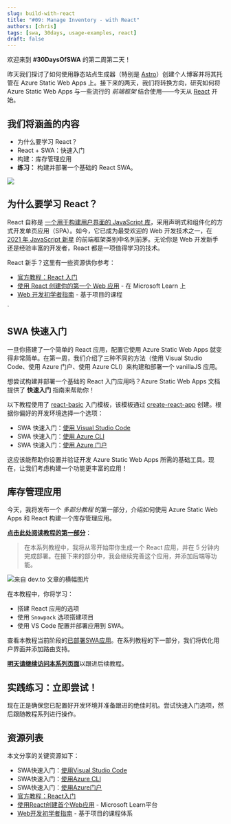 ```yaml
---
slug: build-with-react
title: "#09: Manage Inventory - with React"
authors: [chris]
tags: [swa, 30days, usage-examples, react]
draft: false
---
```


欢迎来到 **#30DaysOfSWA** 的第二周第二天！

昨天我们探讨了如何使用静态站点生成器（特别是 [Astro](https://astro.build)）创建个人博客并将其托管在 Azure Static Web Apps 上。接下来的两天，我们将转换方向，研究如何将 Azure Static Web Apps 与一些流行的 _前端框架_ 结合使用——今天从 [React](https://reactjs.org) 开始。

## 我们将涵盖的内容

* 为什么要学习 React？
 * React + SWA：快速入门
 * 构建：库存管理应用
 * **练习：** 构建并部署一个基础的 React SWA。

![](../static/img/series/09-banner.png)

## 为什么要学习 React？

React 自称是 [一个用于构建用户界面的 JavaScript 库](https://reactjs.org/)，采用声明式和组件化的方式开发单页应用（SPA）。如今，它已成为最受欢迎的 Web 开发技术之一，在 [2021 年 JavaScript 新星](https://reactjs.org/) 的前端框架类别中名列前茅。无论你是 Web 开发新手还是经验丰富的开发者，React 都是一项值得学习的技术。

React 新手？这里有一些资源供你参考：

* [官方教程：React 入门](https://reactjs.org/tutorial/tutorial.html)
 * [使用 React 创建你的第一个 Web 应用](https://docs.microsoft.com/en-us/learn/paths/react/) - 在 Microsoft Learn 上
 * [Web 开发初学者指南](https://github.com/microsoft/Web-Dev-For-Beginners) - 基于项目的课程

`

## SWA 快速入门

一旦你搭建了一个简单的 React 应用，配置它使用 Azure Static Web Apps 就变得非常简单。在第一周，我们介绍了三种不同的方法（使用 Visual Studio Code、使用 Azure 门户、使用 Azure CLI）来构建和部署一个 vanillaJS 应用。

想尝试构建并部署一个基础的 React 入门应用吗？Azure Static Web Apps 文档提供了 **快速入门** 指南来帮助你！

以下教程使用了 [react-basic](https://github.com/staticwebdev/react-basic) 入门模板，该模板通过 [create-react-app](https://github.com/facebook/create-react-app) 创建。根据你偏好的开发环境选择一个选项：

* SWA 快速入门：[使用 Visual Studio Code](https://docs.microsoft.com/en-us/azure/static-web-apps/getting-started?tabs=react)
 * SWA 快速入门：[使用 Azure CLI](https://docs.microsoft.com/en-us/azure/static-web-apps/get-started-cli?tabs=react)
 * SWA 快速入门：[使用 Azure 门户](https://docs.microsoft.com/en-us/azure/static-web-apps/get-started-portal?tabs=react&pivots=azure-devops)

这应该能帮助你设置并验证开发 Azure Static Web Apps 所需的基础工具。现在，让我们考虑构建一个功能更丰富的应用！

## 库存管理应用

今天，我将发布一个 _多部分教程_ 的第一部分，介绍如何使用 Azure Static Web Apps 和 React 构建一个库存管理应用。

[**点击此处阅读教程的第一部分**](https://dev.to/azure/build-an-inventory-management-app-with-azure-static-web-apps-with-react-part-1-2l2e)：

> 在本系列教程中，我将从零开始带你生成一个 React 应用，并在 5 分钟内完成部署。在接下来的部分中，我会继续完善这个应用，并添加后端等功能。

![来自 dev.to 文章的横幅图片](../static/img/series/09-snowpack.png)

在本教程中，你将学习：

* 搭建 React 应用的选项
 * 使用 `Snowpack` 选项搭建项目
 * 使用 VS Code 配置并部署应用到 SWA。

查看本教程当前阶段的[已部署SWA应用](https://happy-wave-036ec970f.1.azurestaticapps.net/)。在系列教程的下一部分，我们将优化用户界面并添加路由支持。

[**明天请继续访问本系列页面**](https://dev.to/azure/build-an-inventory-management-app-with-azure-static-web-apps-with-react-part-1-2l2e)以跟进后续教程。

## 实践练习：立即尝试！

现在正是确保您已配置好开发环境并准备跟进的绝佳时机。尝试快速入门选项，然后跟随教程系列进行操作。

## 资源列表

本文分享的关键资源如下：

* SWA快速入门：[使用Visual Studio Code](https://docs.microsoft.com/en-us/azure/static-web-apps/getting-started?tabs=react)
 * SWA快速入门：[使用Azure CLI](https://docs.microsoft.com/en-us/azure/static-web-apps/get-started-cli?tabs=react)
 * SWA快速入门：[使用Azure门户](https://docs.microsoft.com/en-us/azure/static-web-apps/get-started-portal?tabs=react&pivots=azure-devops)
 * [官方教程：React入门](https://reactjs.org/tutorial/tutorial.html)
 * [使用React创建首个Web应用](https://docs.microsoft.com/en-us/learn/paths/react/) - Microsoft Learn平台
 * [Web开发初学者指南](https://github.com/microsoft/Web-Dev-For-Beginners) - 基于项目的课程体系